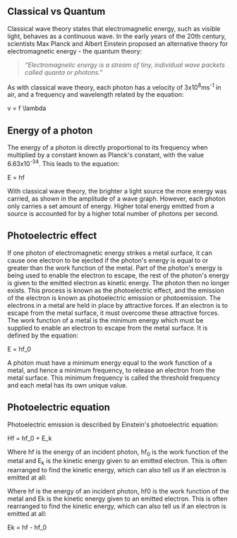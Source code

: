 ## Classical vs Quantum
Classical wave theory states that electromagnetic energy, such as visible light, behaves as a continuous wave. In the early years of the 20th century, scientists Max Planck and Albert Einstein proposed an alternative theory for electromagnetic energy - the quantum theory:

> *“Electromagnetic energy is a stream of tiny, individual wave packets called quanta or photons.”*

As with classical wave theory, each photon has a velocity of 3x10<sup>8</sup>ms<sup>-1</sup> in air, and a frequency and wavelength related by the equation:

<p>v = f \lambda</p>

## Energy of a photon
The energy of a photon is directly proportional to its frequency when multiplied by a constant known as Planck's constant, with the value 6.63x10<sup>-34</sup>. This leads to the equation:

<p>E = hf</p>

With classical wave theory, the brighter a light source the more energy was carried, as shown in the amplitude of a wave graph. However, each photon only carries a set amount of energy. Higher total energy emitted from a source is accounted for by a higher total number of photons per second.

## Photoelectric effect
If one photon of electromagnetic energy strikes a metal surface, it can cause one electron to be ejected if the photon's energy is equal to or greater than the work function of the metal. Part of the photon's energy is being used to enable the electron to escape, the rest of the photon's energy is given to the emitted electron as kinetic energy. The photon then no longer exists. This process is known as the photoelectric effect, and the emission of the electron is known as photoelectric emission or photoemission.
The electrons in a metal are held in place by attractive forces. If an electron is to escape from the metal surface, it must overcome these attractive forces. The work function of a metal is the minimum energy which must be supplied to enable an electron to escape from the metal surface. It is defined by the equation:

<p>E = hf_0</p>

A photon must have a minimum energy equal to the work function of a metal, and hence a minimum frequency, to release an electron from the metal surface. This minimum frequency is called the threshold frequency and each metal has its own unique value.

## Photoelectric equation
Photoelectric emission is described by Einstein's photoelectric equation:

<p>Hf = hf_0 + E_k</p>

Where hf is the energy of an incident photon, hf<sub>0</sub> is the work function of the metal and E<sub>k</sub> is the kinetic energy given to an emitted electron. This is often rearranged to find the kinetic energy, which can also tell us if an electron is emitted at all:

Where hf is the energy of an incident photon, hf0 is the work function of the metal and Ek is the kinetic energy given to an emitted electron. This is often rearranged to find the kinetic energy, which can also tell us if an electron is emitted at all:

<p>Ek = hf - hf_0</p>
